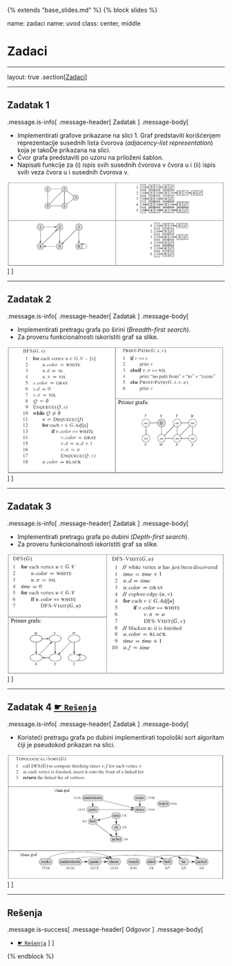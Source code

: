 {% extends "base_slides.md" %}
{% block slides %}

name: zadaci
name: uvod 
class: center, middle

# Zadaci

---
layout: true
.section[[Zadaci](#sadrzaj)]

---

## Zadatak 1 

.message.is-info[
.message-header[
Zadatak
]
.message-body[
- Implementirati grafove prikazane na slici 1. Graf predstaviti korišćenjem reprezentacije susednih lista čvorova (*adjacency-list representation*) koja je takoĎe prikazana na slici.
- Čvor grafa predstaviti po uzoru na priloženi šablon. 
- Napisati funkcije za (i) ispis svih susednih čvorova v čvora u i (ii) ispis svih veza čvora u i susednih čvorova v.

![:scale 85%](img/z9/z1.png)
]
]



---
## Zadatak 2

.message.is-info[
.message-header[
Zadatak
]
.message-body[
- Implementirati pretragu grafa po širini (*Breadth-first search*). 
- Za proveru funkcionalnosti iskoristiti graf sa slike. 

![:scale 72%](img/z9/z2.png)
]
]



---
## Zadatak 3

.message.is-info[
.message-header[
Zadatak
]
.message-body[
- Implementirati pretragu grafa po dubini (*Depth-first search*). 
- Za proveru funkcionalnosti iskoristiti graf sa slike.

![:scale 77%](img/z9/z3.png)
]
]



---
## Zadatak 4 <a target="_blank" rel="noopener noreferrer" href="../python-z9-resenja"> ☛ `Rešenja`</a>


.message.is-info[
.message-header[
Zadatak
]
.message-body[
- Koristeći pretragu grafa po dubini implementirati topološki sort algoritam čiji je pseudokod prikazan na slici.

![:scale 65%](img/z9/z4.png)
]
]

---

## Rešenja

.message.is-success[
.message-header[
Odgovor
]
.message-body[
- <a target="_blank" rel="noopener noreferrer" href="../python-z9-resenja"> ☛ `Rešenja`</a>
]
]




{% endblock %}